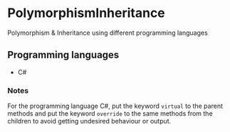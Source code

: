 # PolymorphismInheritance
Polymorphism &amp; Inheritance using different programming languages

## Programming languages
* C#

### Notes
For the programming language C#, put the keyword `virtual` to the parent methods and put the keyword `override` to the same methods from the children to avoid getting undesired behaviour or output.
